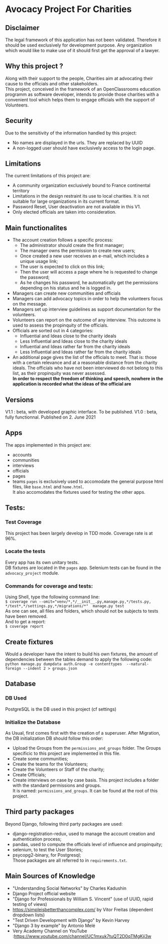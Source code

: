# Avocacy Project For Charities

## Disclaimer
The legal framework of this application has not been validated. Therefore it should be used exclusively for development purpose.
Any organization which would like to make use of it should first get the approval of a lawyer.

## Why this project ?
Along with their support to the people, Charities aim at advocating their cause to the officials and other stakeholders.  
This project, conceived in the framework of an OpenClassrooms education programm as software developer, intends to provide
those charities with a convenient tool which helps them to engage officials with the support of Volunteers.

## Security
Due to the sensitivity of the information handled by this project:
- No names are displayed in the urls. They are replaced by UUID
- A non-logged user should have exclusively access to the login page.

## Limitations
The current limitations of this project are:
- A community organization exclusively bound to France continental territory
- Limitations in the design restraint its use to local charities. It is not suitable for large organizations in its current format.
- Password Reset, User deactivation are not available in this V1.
- Only elected officials are taken into consideration.

## Main functionalites
- The account creation follows a specific process:
    * The administrator should create the first manager;
    * The manager owns the permission to create new users;
    * Once created a new user receives an e-mail, which includes a unique usage link;
    * The user is expected to click on this link;
    * Then the user will access a page where he is requested to change the password;
    * As he changes his password, he automatically get the permissions depending on his status 
    and he is logged in.
- Managers can create new communities and officials
- Managers can add advocacy topics in order to help the volunteers focus on the message.
- Managers set up interview guidelines as support documentation for the volunteers.
- Volunteers can report on the outcome of any interview. This outcome is used to assess the propinquity of the officials.
- Officials are sorted out in 4 categories:  
    * Influential and Ideas close to the charity ideals  
    * Less Influential and Ideas close to the charity ideals  
    * Influential and Ideas rather far from the charity ideals  
    * Less Influential and Ideas rather far from the charity ideals 
- An additional page gives the list of the officials to meet. That is: those with a certain relevance and at a reasonable
distance from the charity ideals. The officials who have not been interviewed do not belong to this list, as their propinquity was never
assessed.  
**In order to respect the freedom of thinking and speech, nowhere in the application is recorded what the ideas of the official are**

## Versions
V1.1 : beta, with developed graphic interface. To be published.
V1.0 : beta, fully functionnal. Published on 2. June 2021

## Apps
The apps implemented in this project are:
- accounts
- communities
- interviews
- officials
- pages
- teams
`pages` is exclusively used to accomodate the general purpose html files, like `base.html` and `home.html`.  
It also accomodates the fixtures used for testing the other apps.

## Tests:
### Test Coverage
This project has been largely develop in TDD mode. 
Coverage rate is at 96%.  
### Locate the tests
Every app has its own unitary tests.  
DB fixtures are located in the `pages` app.
Selenium tests can be found in the `advocacy_project` module.
### Commands for coverage and tests:
Using Shell, type the following command line:  
`$ coverage run --omit="venv/*,*/__init__.py,manage.py,*/tests.py, */test*,*/settings.py,*/migrations/*"  manage.py test`  
As one can see, all files and folders, which should not be subjects to tests have been removed.  
And to get a report:  
`$ coverage report`
## Create fixtures
Would a developer have the intent to build his own fixtures, the amount of dependencies between the tables demand to apply the following
code:
``` python manage.py dumpdata auth.Group -e contenttypes  --natural-foreign --indent 2 > groups.json```

## Database
### DB Used
PostgreSQL is the DB used in this project (cf settings)

### Initialize the Database
As Usual, first comes first with the creation of a superuser.
After Migration, the DB initialization DB should follow this order:
- Upload the Groups from the `permissions_and_groups` folder. The Groups specificic to this project are implemented in this file.
- Create some communities;
- Create the teams for the Volunteers;
- Create the Volunteers or Staff of the charity;
- Create Officials;
- Create interviews on case by case basis.
This project includes a folder with the standard permissions and groups.  
It is named: `permissions_and_groups`. It can be found at the root of this project.

## Third party packages
Beyond Django, following third party packages are used:
- django-registration-redux, used to manage the account creation and authentication process;
- pandas, used to compute the officials level of influence and propinquity;
- selenium, to test the User Stories;
- psycopg2-binary, for Postgresql;  
Those packages are all referred to in `requirements.txt`.

## Main Sources of Knowledge
- "Understanding Social Networks" by Charles Kadushin
- Django Project official website
- "Django for Professionals by William S. Vincent" (use of UUID, rapid testing of views)
- https://simpleisbetterthancomplex.com/ by Vitor Freitas (dependent dropdown lists)
- "Test Driven Development with Django" by Kevin Harvey
- "Django 3 by example" by Antonio Melé
- Very Academy Channel on YouTube :https://www.youtube.com/channel/UC1mxuk7tuQT2D0qTMgKji3w





